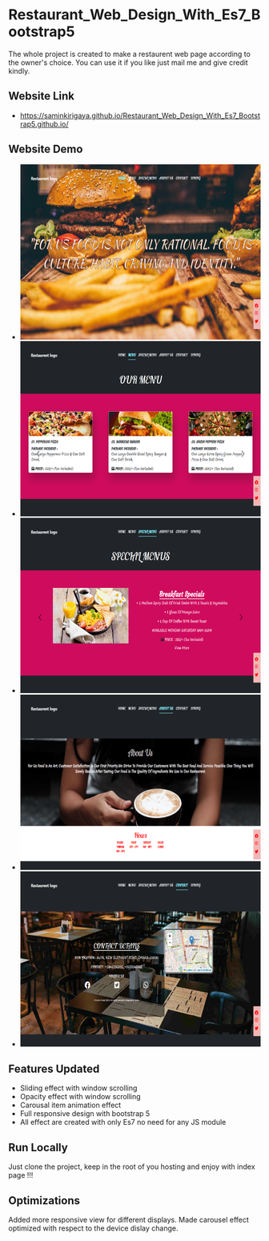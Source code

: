 
# Restaurant_Web_Design_With_Es7_Bootstrap5

The whole project is created to make a restaurent web page according to the owner's choice.
You can use it if you like just mail me and give credit kindly.


## Website Link 

- https://saminkirigaya.github.io/Restaurant_Web_Design_With_Es7_Bootstrap5.github.io/

## Website Demo
- <img src="demo1.png" width="1940" height="350">
- <img src="demo2.png" width="1940" height="350">
- <img src="demo3.png" width="1940" height="350">
- <img src="demo4.png" width="1940" height="350">
- <img src="demo5.png" width="1940" height="350">

## Features Updated

- Sliding effect with window scrolling
- Opacity effect with window scrolling
- Carousal item animation effect
- Full responsive design with bootstrap 5
- All effect are created with only Es7 no need for any JS module


## Run Locally

Just clone the project, keep in the root of you hosting and enjoy with index page !!!
## Optimizations

Added more responsive view for different displays.
Made carousel effect optimized with respect to the device dislay change.
